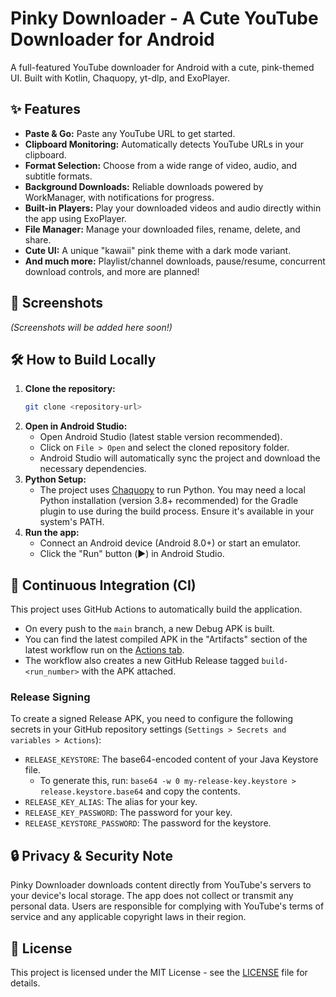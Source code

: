 # Pinky Downloader - A Cute YouTube Downloader for Android

A full-featured YouTube downloader for Android with a cute, pink-themed UI. Built with Kotlin, Chaquopy, yt-dlp, and ExoPlayer.

## ✨ Features

*   **Paste & Go:** Paste any YouTube URL to get started.
*   **Clipboard Monitoring:** Automatically detects YouTube URLs in your clipboard.
*   **Format Selection:** Choose from a wide range of video, audio, and subtitle formats.
*   **Background Downloads:** Reliable downloads powered by WorkManager, with notifications for progress.
*   **Built-in Players:** Play your downloaded videos and audio directly within the app using ExoPlayer.
*   **File Manager:** Manage your downloaded files, rename, delete, and share.
*   **Cute UI:** A unique "kawaii" pink theme with a dark mode variant.
*   **And much more:** Playlist/channel downloads, pause/resume, concurrent download controls, and more are planned!

## 📸 Screenshots

*(Screenshots will be added here soon!)*

## 🛠️ How to Build Locally

1.  **Clone the repository:**
    ```bash
    git clone <repository-url>
    ```
2.  **Open in Android Studio:**
    *   Open Android Studio (latest stable version recommended).
    *   Click on `File > Open` and select the cloned repository folder.
    *   Android Studio will automatically sync the project and download the necessary dependencies.
3.  **Python Setup:**
    *   The project uses [Chaquopy](https://chaquo.com/chaquopy/) to run Python. You may need a local Python installation (version 3.8+ recommended) for the Gradle plugin to use during the build process. Ensure it's available in your system's PATH.
4.  **Run the app:**
    *   Connect an Android device (Android 8.0+) or start an emulator.
    *   Click the "Run" button (▶️) in Android Studio.

## 🚀 Continuous Integration (CI)

This project uses GitHub Actions to automatically build the application.

*   On every push to the `main` branch, a new Debug APK is built.
*   You can find the latest compiled APK in the "Artifacts" section of the latest workflow run on the [Actions tab](https://github.com/your-username/your-repo/actions).
*   The workflow also creates a new GitHub Release tagged `build-<run_number>` with the APK attached.

### Release Signing

To create a signed Release APK, you need to configure the following secrets in your GitHub repository settings (`Settings > Secrets and variables > Actions`):

*   `RELEASE_KEYSTORE`: The base64-encoded content of your Java Keystore file.
    *   To generate this, run: `base64 -w 0 my-release-key.keystore > release.keystore.base64` and copy the contents.
*   `RELEASE_KEY_ALIAS`: The alias for your key.
*   `RELEASE_KEY_PASSWORD`: The password for your key.
*   `RELEASE_KEYSTORE_PASSWORD`: The password for the keystore.

## 🔒 Privacy & Security Note

Pinky Downloader downloads content directly from YouTube's servers to your device's local storage. The app does not collect or transmit any personal data. Users are responsible for complying with YouTube's terms of service and any applicable copyright laws in their region.

## 📄 License

This project is licensed under the MIT License - see the [LICENSE](LICENSE) file for details.
